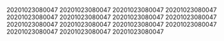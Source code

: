 20201023080047
20201023080047
20201023080047
20201023080047
20201023080047
20201023080047
20201023080047
20201023080047
20201023080047
20201023080047
20201023080047
20201023080047
20201023080047
20201023080047
20201023080047
